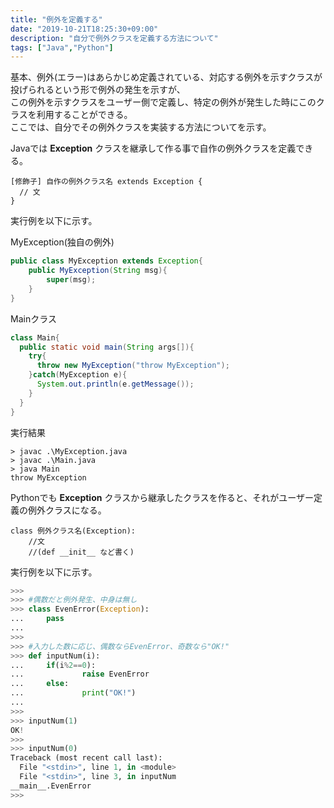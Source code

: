 ```yaml
---
title: "例外を定義する"
date: "2019-10-21T18:25:30+09:00"
description: "自分で例外クラスを定義する方法について"
tags: ["Java","Python"]
---
```


基本、例外(エラー)はあらかじめ定義されている、対応する例外を示すクラスが投げられるという形で例外の発生を示すが、  
この例外を示すクラスをユーザー側で定義し、特定の例外が発生した時にこのクラスを利用することができる。  
ここでは、自分でその例外クラスを実装する方法についてを示す。  

<div class="note_content_by_programming_language" id="note_content_Java">

Javaでは **Exception** クラスを継承して作る事で自作の例外クラスを定義できる。  

```
[修飾子] 自作の例外クラス名 extends Exception {
  // 文
}
```

実行例を以下に示す。

MyException(独自の例外)

```java
public class MyException extends Exception{
    public MyException(String msg){
        super(msg);
    }
}
```

Mainクラス

```java
class Main{
  public static void main(String args[]){
    try{
      throw new MyException("throw MyException");
    }catch(MyException e){
      System.out.println(e.getMessage());
    }
  }
}
```

実行結果

```
> javac .\MyException.java
> javac .\Main.java       
> java Main
throw MyException
```

</div>
<div class="note_content_by_programming_language" id="note_content_Python">

Pythonでも **Exception** クラスから継承したクラスを作ると、それがユーザー定義の例外クラスになる。  

```
class 例外クラス名(Exception):
    //文
    //(def __init__ など書く)
```

実行例を以下に示す。  

```python
>>>
>>> #偶数だと例外発生、中身は無し
>>> class EvenError(Exception):
...     pass
... 
>>> 
>>> #入力した数に応じ、偶数ならEvenError、奇数なら"OK!"
>>> def inputNum(i):
...     if(i%2==0):
...             raise EvenError
...     else:
...             print("OK!")
... 
>>> 
>>> inputNum(1)  
OK!
>>>
>>> inputNum(0) 
Traceback (most recent call last):
  File "<stdin>", line 1, in <module>
  File "<stdin>", line 3, in inputNum
__main__.EvenError
>>>
```

</div>

